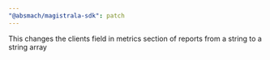 ```yaml
---
"@absmach/magistrala-sdk": patch
---
```


This changes the clients field in metrics section of reports from a string to a string array
